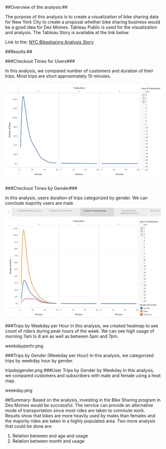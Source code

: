 
##Overview of the analysis:##
 
The purpose of this analysis is to create a visualization of bike sharing data for New York City to create a proposal whether bike sharing business would be a good idea for Des Moines.
Tableau Public is used for the visualization and analysis. The Tableau Story is available at the link below.

Link to the: [NYC Bikesharing Analysis Story](https://public.tableau.com/app/profile/tesa3667/viz/NYCBikesharingAnalysis/NYCBikesharingAnalysis?publish=yes)

##Results:##

 ###Checkout Times for Users###
 
In this analysis, we compared number of customers and duration of their trips. Most trips are short approximately 10 minutes. 
 

![checkoutTime.png](images/checkoutTime.png)

 ###Checkout Times by Gender###
 
In this analysis, users duration of trips categorized by gender. We can conclude majority users are male. 
![checkoutTime.png](images/gender.png)


###Trips by Weekday per Hour
In this analysis, we created heatmap to see count of riders during peak hours of the week. We can see high usage of morning 7am to 8 am as well as between 5pm and 7pm. 

weekdayperhr.png

###Trips by Gender (Weekday per Hour)
In this analysis, we categorized trips by weekday hour by gender.

tripsbygender.png
###User Trips by Gender by Weekday
In this analysis, we compared customers and subscribers with male and female using a heat map. 

weekday.png



##Summary: 
Based on the analysis, investing in the Bike Sharing program in Des Moines would be successful. The service can provide an alternative mode of transportation since most rides are taken to commute work. Results show that bikes are more heavily used by males than females and the majority rides are taken in a highly populated area. 
Two more analysis that could be done are:
1.	Relation between and age and usage
2.	Relation between month and usage
